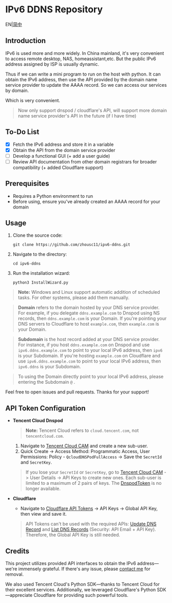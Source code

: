 # IPv6 DDNS Repository

EN|[简中](./README.md)

## Introduction
IPv6 is used more and more widely. In China mainland, it's very convenient to access remote desktop, NAS, homeassistant,etc. But the public IPv6 address assigned by ISP is usually dynamic.

Thus if we can write a mini program to run on the host with python. It can obtain the IPv6 address, then use the API provided by the domain name service provider to update the AAAA record. So we can access our services by domain.

Which is very convenient.

> Now only support dnspod / cloudflare's API, will support more domain name service provider's API in the future (if I have time)
## To-Do List
- [x] Fetch the IPv6 address and store it in a variable
- [x] Obtain the API from the domain service provider
- [ ] Develop a functional GUI (+ add a user guide)
- [ ] Review API documentation from other domain registrars for broader compatibility (+ added Cloudflare support)

## Prerequisites
- Requires a Python environment to run
- Before using, ensure you've already created an AAAA record for your domain

## Usage

1. Clone the source code:
    ```shell
    git clone https://github.com/zhousc11/ipv6-ddns.git
    ```
2. Navigate to the directory:
    ```shell
    cd ipv6-ddns
    ```
3. Run the installation wizard:
    ```shell
    python3 InstallWizard.py
    ```
> **Note:** Windows and Linux support automatic addition of scheduled tasks. For other systems, please add them manually.

> **Domain** refers to the domain hosted by your DNS service provider. For example, if you delegate `ddns.example.com` to Dnspod using NS records, then `ddns.example.com` is your Domain. If you're pointing your DNS servers to Cloudflare to host `example.com`, then `example.com` is your Domain.

> **Subdomain** is the host record added at your DNS service provider. For instance, if you host `ddns.example.com` on Dnspod and use `ipv6.ddns.example.com` to point to your local IPv6 address, then `ipv6` is your Subdomain. If you're hosting `example.com` on Cloudflare and use `ipv6.ddns.example.com` to point to your local IPv6 address, then `ipv6.ddns` is your Subdomain.

> To using the Domain directly point to your local IPv6 address, please entering the Subdomain `@` .

Feel free to open issues and pull requests. Thanks for your support!

## API Token Configuration

- **Tencent Cloud Dnspod**
    > **Note:** Tencent Cloud refers to `cloud.tencent.com`, not `tencentcloud.com`.

    1. Navigate to [Tencent Cloud CAM](https://console.cloud.tencent.com/cam) and create a new sub-user.
    2. Quick Create -> Access Method: Programmatic Access, User Permissions: Policy - `QcloudDNSPodFullAccess` -> Save the `SecretId` and `SecretKey`.
    > If you lose your `SecretId` or `SecretKey`, go to [Tencent Cloud CAM](https://console.cloud.tencent.com/cam) -> User Details -> API Keys to create new ones.
    > Each sub-user is limited to a maximum of 2 pairs of keys.
    > The [DnspodToken](https://console.dnspod.cn/account/token/token) is no longer available.

- **Cloudflare**
    - Navigate to [Cloudflare API Tokens](https://dash.cloudflare.com/profile/api-tokens) -> API Keys -> Global API Key, then view and save it.
    > API Tokens can't be used with the required APIs: [Update DNS Record](https://developers.cloudflare.com/api/construct-a-request/dns-records/update-dns-record) and [List DNS Records](https://developers.cloudflare.com/api/construct-a-request/dns-records/list-dns-records) (Security: API Email + API Key). Therefore, the Global API Key is still needed.

## Credits
This project utilizes provided API interfaces to obtain the IPv6 address—we're immensely grateful. If there's any issue, please [contact me](mailto:zhousc11@icloud.com) for removal.

We also used Tencent Cloud's Python SDK—thanks to Tencent Cloud for their excellent services.
Additionally, we leveraged Cloudflare's Python SDK—appreciate Cloudflare for providing such powerful tools.
